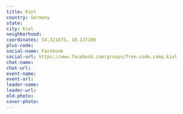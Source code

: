 ```yaml
---
title: Kiel
country: Germany
state: 
city: Kiel
neighborhood: 
coordinates: 54.321675, 10.137186
plus-code:
social-name: Facebook
social-url: https://www.facebook.com/groups/free.code.camp.kiel
chat-name:
chat-url:
event-name:
event-url:
leader-name:
leader-url:
old-photo: 
cover-photo:
---
```


